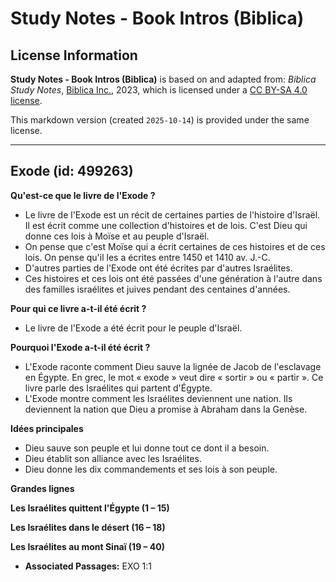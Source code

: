 # Study Notes - Book Intros (Biblica)

## License Information

**Study Notes - Book Intros (Biblica)** is based on and adapted from: _Biblica Study Notes_, [Biblica Inc.](https://www.biblica.com/), 2023, which is licensed under a [CC BY-SA 4.0 license](https://creativecommons.org/licenses/by-sa/4.0/legalcode.en).

This markdown version (created `2025-10-14`) is provided under the same license.



--------------------------------

## Exode (id: 499263)

**Qu'est\-ce que le livre de l'Exode ?**

* Le livre de l'Exode est un récit de certaines parties de l'histoire d'Israël. Il est écrit comme une collection d'histoires et de lois. C'est Dieu qui donne ces lois à Moïse et au peuple d'Israël.
* On pense que c'est Moïse qui a écrit certaines de ces histoires et de ces lois. On pense qu'il les a écrites entre 1450 et 1410 av. J.\-C.
* D'autres parties de l'Exode ont été écrites par d'autres Israélites.
* Ces histoires et ces lois ont été passées d'une génération à l'autre dans des familles israélites et juives pendant des centaines d'années.

**Pour qui ce livre a\-t\-il été écrit ?**

* Le livre de l'Exode a été écrit pour le peuple d'Israël.

**Pourquoi l'Exode a\-t\-il été écrit ?**

* L'Exode raconte comment Dieu sauve la lignée de Jacob de l'esclavage en Égypte. En grec, le mot « exode » veut dire « sortir » ou « partir ». Ce livre parle des Israélites qui partent d'Égypte.
* L'Exode montre comment les Israélites deviennent une nation. Ils deviennent la nation que Dieu a promise à Abraham dans la Genèse.

**Idées principales**

* Dieu sauve son peuple et lui donne tout ce dont il a besoin.
* Dieu établit son alliance avec les Israélites.
* Dieu donne les dix commandements et ses lois à son peuple.

**Grandes lignes**

**Les Israélites quittent l'Égypte (1 – 15\)**

**Les Israélites dans le désert (16 – 18\)**

**Les Israélites au mont Sinaï (19 – 40\)**

* **Associated Passages:** EXO 1:1

